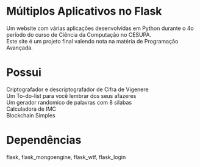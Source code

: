 # Múltiplos Aplicativos no Flask
Um website com várias aplicações desenvolvidas em Python durante o 4o período do curso de Ciência da Computação no CESUPA.  
Este site é um projeto final valendo nota na matéria de Programação Avançada.
# Possui
Criptografador e descriptografador de Cifra de Vigenere  
Um To-do-list para você lembrar dos seus afazeres  
Um gerador randomico de palavras com 8 silabas  
Calculadora de IMC  
Blockchain Simples
# Dependências
flask, flask_mongoengine, flask_wtf, flask_login
